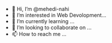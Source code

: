 - 👋 Hi, I’m @mehedi-nahi
- 👀 I’m interested in Web Devolopment...
- 🌱 I’m currently learning ...
- 💞️ I’m looking to collaborate on ...
- 📫 How to reach me ...

<!---
mehedi-nahi/mehedi-nahi is a ✨ special ✨ repository because its `README.md` (this file) appears on your GitHub profile.
You can click the Preview link to take a look at your changes.
--->
